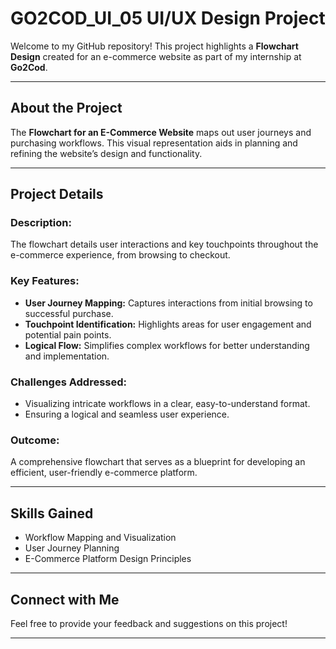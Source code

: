 # **GO2COD_UI_05 UI/UX Design Project**

Welcome to my GitHub repository! This project highlights a **Flowchart Design** created for an e-commerce website as part of my internship at **Go2Cod**.  

---

## **About the Project**  

The **Flowchart for an E-Commerce Website** maps out user journeys and purchasing workflows. This visual representation aids in planning and refining the website’s design and functionality.  

---

## **Project Details**  

### **Description:**  
The flowchart details user interactions and key touchpoints throughout the e-commerce experience, from browsing to checkout.  

### **Key Features:**  
- **User Journey Mapping:** Captures interactions from initial browsing to successful purchase.  
- **Touchpoint Identification:** Highlights areas for user engagement and potential pain points.  
- **Logical Flow:** Simplifies complex workflows for better understanding and implementation.  

### **Challenges Addressed:**  
- Visualizing intricate workflows in a clear, easy-to-understand format.  
- Ensuring a logical and seamless user experience.  

### **Outcome:**  
A comprehensive flowchart that serves as a blueprint for developing an efficient, user-friendly e-commerce platform.  

---

## **Skills Gained**  
- Workflow Mapping and Visualization  
- User Journey Planning  
- E-Commerce Platform Design Principles  

---

## **Connect with Me**  
Feel free to provide your feedback and suggestions on this project!  

---
